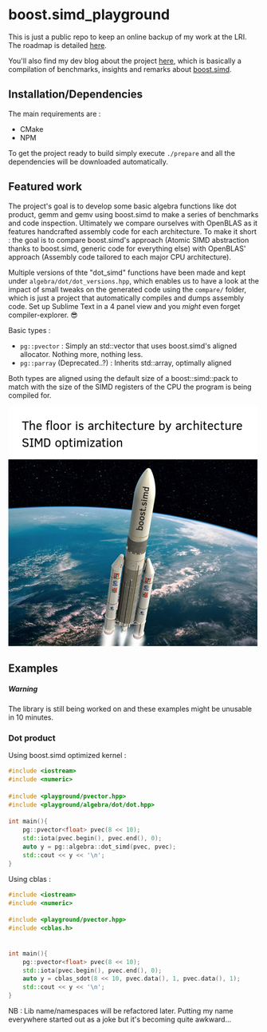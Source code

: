 # boost.simd_playground

This is just a public repo to keep an online backup of my work at the LRI. The roadmap is detailed [here](./TODO.md).

You'll also find my dev blog about the project [here](http://www.penuch.it/boost.simd_playground/), which is basically a compilation of benchmarks, insights and remarks about [boost.simd](https://github.com/NumScale/boost.simd).

## Installation/Dependencies

The main requirements are :

-	CMake
-	NPM

To get the project ready to build simply execute ```./prepare``` and all the dependencies will be downloaded automatically.

## Featured work

The project's goal is to develop some basic algebra functions like dot product, gemm and gemv using boost.simd to make a series of benchmarks and code inspection. Ultimately we compare ourselves with OpenBLAS as it features handcrafted assembly code for each architecture. To make it short : the goal is to compare boost.simd's approach (Atomic SIMD abstraction thanks to boost.simd, generic code for everything else) with OpenBLAS' approach (Assembly code tailored to each major CPU architecture).

Multiple versions of thte "dot_simd" functions have been made and kept under ```algebra/dot/dot_versions.hpp```, which enables us to have a look at the impact of small tweaks on the generated code using the ```compare/``` folder, which is just a project that automatically compiles and dumps assembly code. Set up Sublime Text in a 4 panel view and you *might* even forget compiler-explorer. :sunglasses:

Basic types :

- ```pg::pvector``` : Simply an std::vector that uses boost.simd's aligned allocator. Nothing more, nothing less.
- ```pg::parray``` (Deprecated..?) : Inherits std::array, optimally aligned

Both types are aligned using the default size of a boost::simd::pack to match with the size of the SIMD registers of the CPU the program is being compiled for.

![](./boostsimd-floor-is.jpg)

## Examples

##### Warning

The library is still being worked on and these examples might be unusable in 10 minutes.

### Dot product

Using boost.simd optimized kernel :

```C++
#include <iostream>
#include <numeric>

#include <playground/pvector.hpp>
#include <playground/algebra/dot/dot.hpp>

int main(){
	pg::pvector<float> pvec(8 << 10);
	std::iota(pvec.begin(), pvec.end(), 0);
	auto y = pg::algebra::dot_simd(pvec, pvec);
	std::cout << y << '\n';
}
```

Using cblas :

```C++
#include <iostream>
#include <numeric>

#include <playground/pvector.hpp>
#include <cblas.h>


int main(){
	pg::pvector<float> pvec(8 << 10);
	std::iota(pvec.begin(), pvec.end(), 0);
	auto y = cblas_sdot(8 << 10, pvec.data(), 1, pvec.data(), 1);
	std::cout << y << '\n';
}
```

NB : Lib name/namespaces will be refactored later. Putting my name everywhere started out as a joke but it's becoming quite awkward...
